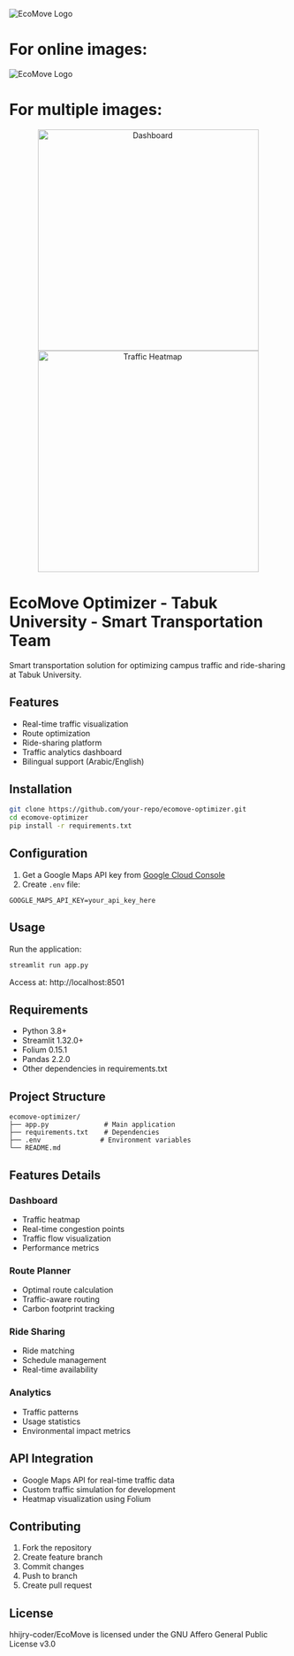 ![EcoMove Logo](assets/logo.png)

# For online images:
![EcoMove Logo](https://raw.githubusercontent.com/username/repository/branch/assets/logo.png)

# For multiple images:
<div align="center">
  <img src="assets/dashboard.png" alt="Dashboard" width="400"/>
  <img src="assets/heatmap.png" alt="Traffic Heatmap" width="400"/>
</div>

# EcoMove Optimizer - Tabuk University - Smart Transportation Team

Smart transportation solution for optimizing campus traffic and ride-sharing at Tabuk University.

## Features

- Real-time traffic visualization
- Route optimization
- Ride-sharing platform
- Traffic analytics dashboard
- Bilingual support (Arabic/English)

## Installation

```bash
git clone https://github.com/your-repo/ecomove-optimizer.git
cd ecomove-optimizer
pip install -r requirements.txt
```

## Configuration

1. Get a Google Maps API key from [Google Cloud Console](https://console.cloud.google.com/)
2. Create `.env` file:
```
GOOGLE_MAPS_API_KEY=your_api_key_here
```

## Usage

Run the application:
```bash
streamlit run app.py
```

Access at: http://localhost:8501

## Requirements

- Python 3.8+
- Streamlit 1.32.0+
- Folium 0.15.1
- Pandas 2.2.0
- Other dependencies in requirements.txt

## Project Structure

```
ecomove-optimizer/
├── app.py              # Main application
├── requirements.txt    # Dependencies
├── .env               # Environment variables
└── README.md
```

## Features Details

### Dashboard
- Traffic heatmap
- Real-time congestion points
- Traffic flow visualization
- Performance metrics

### Route Planner
- Optimal route calculation
- Traffic-aware routing
- Carbon footprint tracking

### Ride Sharing
- Ride matching
- Schedule management
- Real-time availability

### Analytics
- Traffic patterns
- Usage statistics
- Environmental impact metrics

## API Integration

- Google Maps API for real-time traffic data
- Custom traffic simulation for development
- Heatmap visualization using Folium

## Contributing

1. Fork the repository
2. Create feature branch
3. Commit changes
4. Push to branch
5. Create pull request

## License

hhijry-coder/EcoMove is licensed under the
GNU Affero General Public License v3.0
